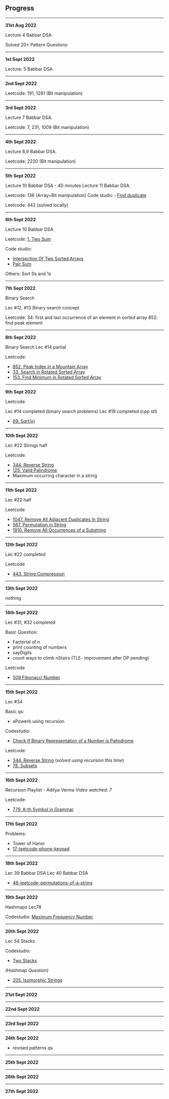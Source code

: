 ## Progress

---

**31st Aug 2022**

Lecture 4 Babbar DSA

Solved 20+ Pattern Questions

---

**1st Sept 2022**

Lecture: 5 Babbar DSA

---

**2nd Sept 2022**

Leetcode: 191, 1281 (Bit manipulation)

---

**3rd Sept 2022**

Lecture 7 Babbar DSA.

Leetcode: 7, 231, 1009 (Bit manipulation)

---

**4th Sept 2022**

Lecture 8,9 Babbar DSA.

Leetcode: 2220 (Bit manipulation)

---

**5th Sept 2022**

Lecture 10 Babbar DSA - 40 minutes
Lecture 11 Babbar DSA.

Leetcode: 136 (Array+Bit manipulation)
Code studio - [Find duplicate](https://www.codingninjas.com/codestudio/problems/duplicate-in-array_893397?source=youtube&campaign=love_babbar_codestudio1&utm_source=youtube&utm_medium=affiliate&utm_campaign=love_babbar_codestudio1&leftPanelTab=0)

Leetcode: 442 (solved locally)

---

**6th Sept 2022**

Lecture 10 Babbar DSA

Leetcode: [1. Two Sum](https://leetcode.com/problems/two-sum/)

Code studio:

- [Intersection Of Two Sorted Arrays](https://www.codingninjas.com/codestudio/problems/intersection-of-2-arrays_1082149?source=youtube&campaign=love_babbar_codestudio1&utm_source=youtube&utm_medium=affiliate&utm_campaign=love_babbar_codestudio1&leftPanelTab=0)
- [Pair Sum](https://www.codingninjas.com/codestudio/problems/pair-sum_697295?source=youtube&campaign=love_babbar_codestudio1&utm_source=youtube&utm_medium=affiliate&utm_campaign=love_babbar_codestudio1)

Others:
Sort 0s and 1s

---

**7th Sept 2022**

Binary Search

Lec #12, #13 Binary search concept

Leetcode:
34: first and last occurrence of an element in sorted array
852: find peak element

---

**8th Sept 2022**

Binary Search Lec #14 partial

Leetcode:

- [852. Peak Index in a Mountain Array](https://leetcode.com/problems/peak-index-in-a-mountain-array/)
- [33. Search in Rotated Sorted Array](https://leetcode.com/problems/search-in-rotated-sorted-array/)
- [153. Find Minimum in Rotated Sorted Array](https://leetcode.com/problems/find-minimum-in-rotated-sorted-array/)

---

**9th Sept 2022**

Leetcode:

Lec #14 completed (binary search problems)
Lec #19 completed (cpp stl)

- [69. Sqrt(x)](https://leetcode.com/problems/sqrtx/)

---

**10th Sept 2022**

Lec #22 Strings half

Leetcode:

- [344. Reverse String](https://leetcode.com/problems/reverse-string/)
- [125. Valid Palindrome](https://leetcode.com/problems/valid-palindrome/)
- Maximum occurring character in a string

---

**11th Sept 2022**

Lec #22 half

Leetcode

- [1047. Remove All Adjacent Duplicates In String](https://leetcode.com/problems/remove-all-adjacent-duplicates-in-string/)
- [567. Permutation in String](https://leetcode.com/problems/permutation-in-string/)
- [1910. Remove All Occurrences of a Substring](https://leetcode.com/problems/remove-all-occurrences-of-a-substring/)

---

**12th Sept 2022**

Lec #22 completed

Leetcode

- [443. String Compression](https://leetcode.com/problems/string-compression/)

---

**13th Sept 2022**

nothing

---

**14th Sept 2022**

Lec #31, #32 completed

Basic Question:

- Factorial of n
- print counting of numbers
- sayDigits
- count ways to climb nStairs (TLE- improvement after DP pending)

Leetcode

- [509 Fibonacci Number](https://leetcode.com/problems/fibonacci-number/)

---

**15th Sept 2022**

Lec #34

Basic qs:

- aPowerb using recursion

Codestudio:

- [Check If Binary Representation of a Number is Palindrome](https://www.codingninjas.com/codestudio/problems/check-palindrome_920555?leftPanelTab=0&utm_source=youtube&utm_medium=affiliate&utm_campaign=love_babbar_13)

Leetcode:

- [344. Reverse String](https://leetcode.com/problems/reverse-string/) (_solved using recursion this time_)
- [78. Subsets](https://leetcode.com/problems/subsets/)

---

**16th Sept 2022**

Recursion Playlist - Aditya Verma
_Video watched: 7_

Leetcode:

- [779. K-th Symbol in Grammar](https://leetcode.com/problems/k-th-symbol-in-grammar/)

---

**17th Sept 2022**

Problems:

- Tower of Hanoi
- [17-leetcode-phone-keypad](https://leetcode.com/problems/letter-combinations-of-a-phone-number/)

---

**18th Sept 2022**

Lec 39 Babbar DSA
Lec 40 Babbar DSA

- [46-leetcode-permutations-of-a-string](https://leetcode.com/problems/permutations/)

---

**19th Sept 2022**

Hashmaps Lec78

Codestudio: [Maximum Frequency Number](https://www.codingninjas.com/codestudio/problems/maximum-frequency-number_920319?leftPanelTab=0&utm_source=youtube&utm_medium=affiliate&utm_campaign=Lovebabbar)

---

**20th Sept 2022**

Lec 54 Stacks

Codestudio:

- [Two Stacks](https://www.codingninjas.com/codestudio/problems/two-stacks_983634?leftPanelTab=0)

_(Hashmap Question)_

- [205. Isomorphic Strings](https://leetcode.com/problems/isomorphic-strings/)

---

**21st Sept 2022**

---

**22nd Sept 2022**

---

**23rd Sept 2022**

---

**24th Sept 2022**

- revised patterns qs

---

**25th Sept 2022**

---

**26th Sept 2022**

---

**27th Sept 2022**
